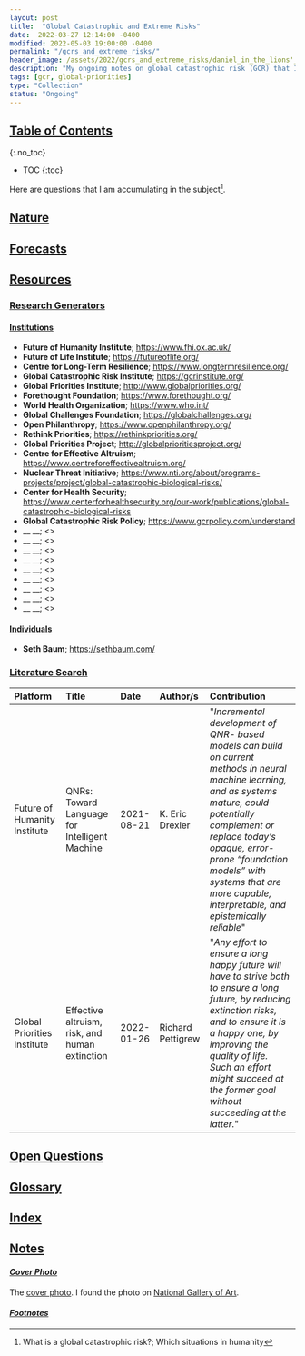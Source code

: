 ```yaml
---
layout: post
title:  "Global Catastrophic and Extreme Risks"
date:  2022-03-27 12:14:00 -0400
modified: 2022-05-03 19:00:00 -0400
permalink: "/gcrs_and_extreme_risks/"
header_image: /assets/2022/gcrs_and_extreme_risks/daniel_in_the_lions'_den_1965.13.1.jpg
description: "My ongoing notes on global catastrophic risk (GCR) that I hope will one day metamorphose into a review. This post is primarily for my own learning."
tags: [gcr, global-priorities]
type: "Collection"
status: "Ongoing"
---
```


## [Table of Contents](#top)
{:.no_toc}
* TOC
{:toc}

Here are questions that I am accumulating in the subject[^1].

## [Nature](#nature)

## [Forecasts](#forecasting-gcr)

## [Resources](#resources)

### [Research Generators](#research-generators)

#### [Institutions](#institutions)

- __Future of Humanity Institute__; <https://www.fhi.ox.ac.uk/>
- __Future of Life Institute__; <https://futureoflife.org/>
- __Centre for Long-Term Resilience__; <https://www.longtermresilience.org/>
- __Global Catastrophic Risk Institute__; <https://gcrinstitute.org/>
- __Global Priorities Institute__; <http://www.globalpriorities.org/>
- __Forethought Foundation__; <https://www.forethought.org/>
- __World Health Organization__; <https://www.who.int/>
- __Global Challenges Foundation__; <https://globalchallenges.org/>
- __Open Philanthropy__; <https://www.openphilanthropy.org/>
- __Rethink Priorities__; <https://rethinkpriorities.org/>  
- __Global Priorities Project__; <http://globalprioritiesproject.org/>
- __Centre for Effective Altruism__; <https://www.centreforeffectivealtruism.org/>
- __Nuclear Threat Initiative__; <https://www.nti.org/about/programs-projects/project/global-catastrophic-biological-risks/>
- __Center for Health Security__; <https://www.centerforhealthsecurity.org/our-work/publications/global-catastrophic-biological-risks>
- __Global Catastrophic Risk Policy__; <https://www.gcrpolicy.com/understand>
- __ __; <>
- __ __; <>
- __ __; <>
- __ __; <>
- __ __; <>
- __ __; <>
- __ __; <>
- __ __; <>
- __ __; <>

#### [Individuals](#individuals)

- __Seth Baum__; <https://sethbaum.com/>


### [Literature Search](#academic-litearture)

|Platform|Title|Date|Author/s|Contribution|
|:---|:---|:---|:---|:---|
|Future of Humanity Institute|QNRs: Toward Language for Intelligent Machine|2021-08-21|K. Eric Drexler|"_Incremental development of QNR- based models can build on current methods in neural machine learning, and as systems mature, could potentially complement or replace today’s opaque, error-prone “foundation models” with systems that are more capable, interpretable, and epistemically reliable_"|
|Global Priorities Institute|Effective altruism, risk, and human extinction|2022-01-26|Richard Pettigrew|"_Any effort to ensure a long happy future will have to strive both to ensure a long future, by reducing extinction risks, and to ensure it is a happy one, by improving the quality of life. Such an effort might succeed at the former goal without succeeding at the latter._"|

<!-- ||||||
||||||
||||||
||||||
||||||
||||||
|||||| -->

## [Open Questions](#questions)

## [Glossary](#glossary)

## [Index](#index)

## [Notes](#notes)

#### *[Cover Photo](#cover-photo)*

The [cover photo](https://www.nga.gov/collection/art-object-page.50298.html). I found the photo on [National Gallery of Art](https://www.nga.gov/).

<!--
https://www.nga.gov/collection/art-object-page.66765.html -->

#### *[Footnotes](#footnotes)*

[^1]: What is a global catastrophic risk?; Which situations in humanity
